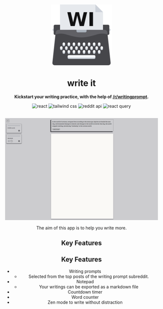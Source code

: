 <div  align="center">

  <heading>
    <a href="https://khamen.github.io/write-now/"><img src="./src/assets/favicon/android-chrome-192x192.png" alt="logo" width="200"></a>
    <h1>write it</h1>
  </heading>

  <p style="font-weight:bold">Kickstart your writing practice, with the help of <a href="https://www.reddit.com/r/WritingPrompts/" target="_blank">/r/writingprompt</a>.</p>

![react](https://img.shields.io/badge/React-46464a?style=flat&logo=react&logoColor=FF4154)
![tailwind css](https://img.shields.io/badge/Tailwind_CSS-46464a?style=flat&logo=tailwind-css&logoColor=#06B6D4)
![reddit api](https://img.shields.io/badge/Reddit_API-46464a?style=flat&logo=reddit&logoColor=#FF4500)
![react query](https://img.shields.io/badge/React_Query-46464a?style=flat&logo=reactquery&logoColor=FF4154)

  <br/>
  <img src="./src/assets/big-screen-screenshot.png" alt="homepage screenshot">

The aim of this app is to help you write more.

## Key Features

## Key Features

- Writing prompts
  - Selected from the top posts of the writing prompt subreddit.
- Notepad
  - Your writings can be exported as a markdown file
- Countdown timer
- Word counter
- Zen mode to write without distraction

